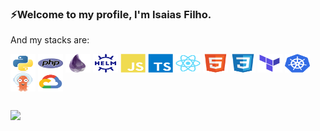 ### ⚡Welcome to my profile, I'm Isaias Filho.

And my stacks are:

<!--
**IsaiasFilho/IsaiasFilho** is a ✨ _special_ ✨ repository because its `README.md` (this file) appears on your GitHub profile.

Here are some ideas to get you started:

- 🔭 I’m currently working on ...
- 🌱 I’m currently learning ...
- 👯 I’m looking to collaborate on ...
- 🤔 I’m looking for help with ...
- 💬 Ask me about ...
- 📫 How to reach me: ...
- 😄 Pronouns: ...
- ⚡ Fun fact: ...
-->
<div style="display: inline_block">
  <img align="center" alt="IsaiasFilho-Python" height="30" width="40" src="https://raw.githubusercontent.com/devicons/devicon/master/icons/python/python-original.svg">
  <img align="center" alt="IsaiasFilho-PHP" height="30" width="40" src="https://raw.githubusercontent.com/devicons/devicon/master/icons/php/php-original.svg">
  <img align="center" alt="IsaiasFilho-Elixir" height="30" width="40" src="https://raw.githubusercontent.com/devicons/devicon/master/icons/elixir/elixir-original.svg">
  <img align="center" alt="IsaiasFilho-Helm" height="30" width="40" src="https://raw.githubusercontent.com/devicons/devicon/master/icons/helm/helm-original.svg">
  <img align="center" alt="IsaiasFilho-Js" height="30" width="40" src="https://raw.githubusercontent.com/devicons/devicon/master/icons/javascript/javascript-plain.svg">
  <img align="center" alt="IsaiasFilho-Ts" height="30" width="40" src="https://raw.githubusercontent.com/devicons/devicon/master/icons/typescript/typescript-plain.svg">
  <img align="center" alt="IsaiasFilho-React" height="30" width="40" src="https://raw.githubusercontent.com/devicons/devicon/master/icons/react/react-original.svg">
  <img align="center" alt="IsaiasFilho-HTML" height="30" width="40" src="https://raw.githubusercontent.com/devicons/devicon/master/icons/html5/html5-original.svg">
  <img align="center" alt="IsaiasFilho-CSS" height="30" width="40" src="https://raw.githubusercontent.com/devicons/devicon/master/icons/css3/css3-original.svg">
  <img align="center" alt="IsaiasFilho-Terraform" height="30" width="40" src="https://raw.githubusercontent.com/devicons/devicon/master/icons/terraform/terraform-original.svg">
  <img align="center" alt="IsaiasFilho-Kubernetes" height="30" width="40" src="https://raw.githubusercontent.com/devicons/devicon/master/icons/kubernetes/kubernetes-original.svg">
  <img align="center" alt="IsaiasFilho-ArgoCD" height="30" width="40" src="https://raw.githubusercontent.com/devicons/devicon/master/icons/argocd/argocd-original.svg">
  <img align="center" alt="IsaiasFilho-GCP" height="30" width="40" src="https://raw.githubusercontent.com/devicons/devicon/master/icons/googlecloud/googlecloud-original.svg">
</div>

  ##
<div> 
  <a href="http://linkedin.com/in/isaias-silva-dourado-filho-793aa062/" target="_blank"><img src="https://img.shields.io/badge/-LinkedIn-%230077B5?style=for-the-badge&logo=linkedin&logoColor=white" target="_blank"></a> 
  
</div>  
